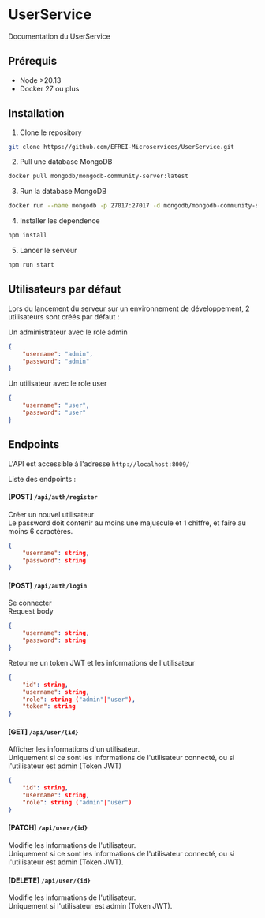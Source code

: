# UserService

Documentation du UserService

## Prérequis
- Node >20.13
- Docker 27 ou plus

## Installation

1. Clone le repository
```bash
git clone https://github.com/EFREI-Microservices/UserService.git
```

2. Pull une database MongoDB
```bash
docker pull mongodb/mongodb-community-server:latest
```

3. Run la database MongoDB
```bash
docker run --name mongodb -p 27017:27017 -d mongodb/mongodb-community-server:latest
```
4. Installer les dependence
```bash
npm install
```

5. Lancer le serveur
```bash
npm run start
```

## Utilisateurs par défaut

Lors du lancement du serveur sur un environnement de développement, 2 utilisateurs sont créés par défaut :

Un administrateur avec le role admin
```json
{
    "username": "admin",
    "password": "admin"
}
```

Un utilisateur avec le role user
```json
{
    "username": "user",
    "password": "user"
}
```

## Endpoints

L'API est accessible à l'adresse `http://localhost:8009/`

Liste des endpoints :

#### [POST] `/api/auth/register`
Créer un nouvel utilisateur  
Le password doit contenir au moins une majuscule et 1 chiffre, et faire au moins 6 caractères.
```json
{
    "username": string,
    "password": string
}
```

#### [POST] `/api/auth/login`
Se connecter  
Request body
```json
{
    "username": string,
    "password": string
}
```
Retourne un token JWT et les informations de l'utilisateur
```json
{
    "id": string,
    "username": string,
    "role": string ("admin"|"user"),
    "token": string
}
```

#### [GET] `/api/user/{id}`
Afficher les informations d'un utilisateur.  
Uniquement si ce sont les informations de l'utilisateur connecté, ou si l'utilisateur est admin (Token JWT)
```json
{
    "id": string,
    "username": string,
    "role": string ("admin"|"user")
}
```

#### [PATCH] `/api/user/{id}`
Modifie les informations de l'utilisateur.  
Uniquement si ce sont les informations de l'utilisateur connecté, ou si l'utilisateur est admin (Token JWT).

#### [DELETE] `/api/user/{id}`
Modifie les informations de l'utilisateur.  
Uniquement si l'utilisateur est admin (Token JWT).
